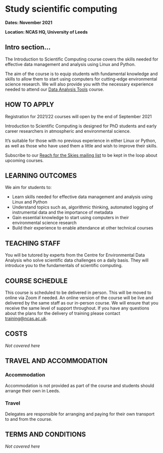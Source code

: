 # Study scientific computing

**Dates: November 2021**

**Location: NCAS HQ, University of Leeds**

## Intro section...

The Introduction to Scientific Computing course covers the skills needed for 
effective data management and analysis using Linux and Python.

The aim of the course is to equip students with fundamental knowledge and 
skills to allow them to start using computers for cutting-edge environmental 
science research. We will also provide you with the necessary experience needed 
to attend our [Data Analysis Tools](https://www.ncas.ac.uk/study-with-us/data-analysis-tools/) course.

## HOW TO APPLY

Registration for 2021/22 courses will open by the end of September 2021

Introduction to Scientific Computing is designed for PhD students and early 
career researchers in atmospheric and environmental science.

It’s suitable for those with no previous experience in either Linux or Python, 
as well as those who have used them a little and wish to improve their skills.

Subscribe to our [Reach for the Skies mailing list](http://eepurl.com/dIclFb) 
to be kept in the loop about upcoming courses.

## LEARNING OUTCOMES

We aim for students to:

- Learn skills needed for effective data management and analysis using Linux and Python
- Understand topics such as, algorithmic thinking, automated logging of instrumental data and the 
  importance of metadata
- Gain essential knowledge to start using computers in their environmental science research
- Build their experience to enable attendance at other technical courses

## TEACHING STAFF

You will be tutored by experts from the Centre for Environmental Data Analysis who 
solve scientific data challenges on a daily basis. They will introduce you to the 
fundamentals of scientific computing.

## COURSE SCHEDULE

This course is scheduled to be delivered in person. This will be moved to online via Zoom 
if needed. An online version of the course will be live and delivered by the same staff 
as our in-person course. We will ensure that you receive the same level of support 
throughout. If you have any questions about the plans for the delivery of training 
please contact [training@ncas.ac.uk](mailto:training@ncas.ac.uk).

## COSTS

_Not covered here_

## TRAVEL AND ACCOMMODATION

### Accommodation

Accommodation is not provided as part of the course and students should arrange their own in Leeds.

### Travel

Delegates are responsible for arranging and paying for their own transport to and from the course.

## TERMS AND CONDITIONS

_Not covered here_